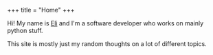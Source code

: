+++
title = "Home"
+++

Hi! My name is [Eli](https://github.com/seemethere) and I'm a software developer who works on mainly python stuff.

This site is mostly just my random thoughts on a lot of different topics.
